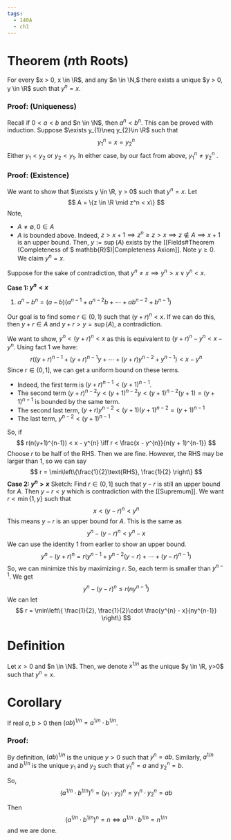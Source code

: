 ```yaml
---
tags:
  - 140A
  - ch1
---
```

# Theorem ($n$th Roots)
For every $x > 0, x \in \R$, and any $n \in \N,$ there exists a unique $y > 0, y \in \R$ such that $y^{n}= x$. 

### Proof: (Uniqueness)
Recall if $0 < a < b$ and $n \in \N$, then $a^{n}< b^{n}$. This can be proved with induction. Suppose $\exists y_{1}\neq y_{2}\in \R$ such that 
$$
y_{1}^{n} = x = y_{2}^{n}
$$
Either $y_{1} < y_{2}$ or $y_{2}< y_{1}$. In either case, by our fact from above, $y_{1}^{n} \neq y_{2}^{n}$ . 
### Proof: (Existence)
We want to show that $\exists y \in \R, y > 0$ such that $y^{n}= x$. Let 
$$
A = \{z \in \R \mid z^n < x\}
$$
Note, 
- $A \neq \emptyset, 0 \in A$
- $A$ is bounded above. Indeed, $z > x + 1 \implies z^{n} \geq z > x \implies z \not\in A \implies x + 1$ is an upper bound. 
Then, $y := \sup(A)$ exists by the [[Fields#Theorem (Completeness of $ mathbb{R}$)|Completeness Axiom]]. Note $y \geq 0$. We claim $y^n = x$. 

Suppose for the sake of contradiction, that $y^{n} \neq x \implies y^{n}> x \vee y^{n} < x$.

**Case 1: $y^{n}< x$** 
1.  $a^{n}- b^{n}= (a - b)(a^{n-1} + a^{n-2}b + \cdots + ab^{n-2} + b^{n-1})$ 

Our goal is to find some $r \in (0, 1)$ such that $(y + r)^{n}< x$. If we can do this, then $y + r \in A$ and $y + r > y = \sup(A)$, a contradiction. 

We want to show, $y^{n}< (y + r)^{n} < x$ as this is equivalent to $(y + r)^{n} - y^{n}< x- y^{n}$. Using fact $1$ we have:
$$
r\left((y + r)^{n-1} + (y+r)^{n-1}y + \cdots + (y+r)y^{n-2} + y^{n-1}\right) < x - y^{n}
$$
Since $r \in (0, 1]$, we can get a uniform bound on these terms. 
- Indeed, the first term is $(y + r)^{n-1} < (y + 1)^{n-1}$. 
- The second term $(y + r)^{n-2}y < (y+1)^{n-2}y < (y+1)^{n-2}(y+1) = (y+1)^{n-1}$ is bounded by the same term. 
- The second last term, $(y+r)y^{n-2}< (y+1)(y+1)^{n-2} = (y+1)^{n-1}$ 
- The last term, $y^{n-2}< (y+1)^{n-1}$ 

So, if 
$$
r(n(y+1)^{n-1}) < x - y^{n} \iff r < \frac{x - y^{n}}{n(y + 1)^{n-1}}
$$
Choose $r$ to be half of the RHS. Then we are fine. However, the RHS may be larger than $1$, so we can say
$$
r = \min\left\{\frac{1}{2}\text{RHS}, \frac{1}{2} \right\}
$$
**Case 2: $y^{n}> x$**
Sketch: Find $r \in (0, 1]$ such that $y - r$ is still an upper bound for $A$. Then $y - r < y$ which is  contradiction with the [[Supremum]]. We want $r < \min\{1, y\}$ such that
$$
x < (y - r)^{n}< y^{n}
$$
This means $y - r$ is an upper bound for $A$. This is the same as 
$$
y^{n} - (y - r)^{n} < y^{n} - x
$$
We can use the identity $1$ from earlier to show an upper bound.
$$
y^{n}- (y + r)^{n} = r(y^{n-1}+y^{n-2}(y-r) + \cdots + (y-r)^{n-1})
$$
So, we can minimize this by maximizing $r$. So, each term is smaller than $y^{n-1}$. We get 
$$
y^{n}- (y-r)^{n} \leq r(ny^{n-1})
$$
We can let 
$$
r = \min\left\{ \frac{1}{2}, \frac{1}{2}\cdot \frac{y^{n} - x}{ny^{n-1}} \right\}
$$

# Definition
Let $x > 0$ and $n \in \N$. Then, we denote $x^{1 / n}$ as the unique $y \in \R, y>0$ such that $y^{n}= x$. 

# Corollary
If real $a,b > 0$ then $(ab)^{1/n} = a^{1/{n}}\cdot b^{{1/n}}$. 
### Proof: 
By definition, $(ab)^{1/n}$ is the unique $y>0$ such that $y^{n}= ab$. Similarly, $a^{1 / n}$ and $b^{1/n}$ is the unique $y_1$ and $y_{2}$ such that $y_{1}^{n}= a$ and $y_{2}^{n}= b$.

So, 
$$
(a^{1/n} \cdot b^{1/n})^{n} = (y_{1}\cdot y_{2})^{n}= y_{1}^{n}\cdot y_{2}^{n} = ab
$$

Then 
$$
(a^{1/n} \cdot b^{1/n})^{n} = n \iff a^{1/n} \cdot b^{1/n} = n^{1/n}
$$
and we are done.